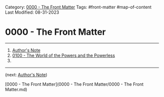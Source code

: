 Category: [0000 - The Front Matter](0000%20-%20The%20Front%20Matter/0000%20-%20The%20Front%20Matter.md)
Tags: #front-matter #map-of-content 
Last Modified: 08-31-2023
# 0000 - The Front Matter

****

1. [Author's Note](0000%20-%20The%20Front%20Matter/Author%27s%20Note.md)
2. [0100 - The World of the Powers and the Powerless](0100%20-%20The%20World%20of%20the%20Powers%20and%20the%20Powerless/0100%20-%20The%20World%20of%20the%20Powers%20and%20the%20Powerless.md)
3. 
****

(next: [Author's Note](0000%20-%20The%20Front%20Matter/Author%27s%20Note.md))

[0000 - The Front Matter](0000 - The Front Matter/0000 - The Front Matter.md)
